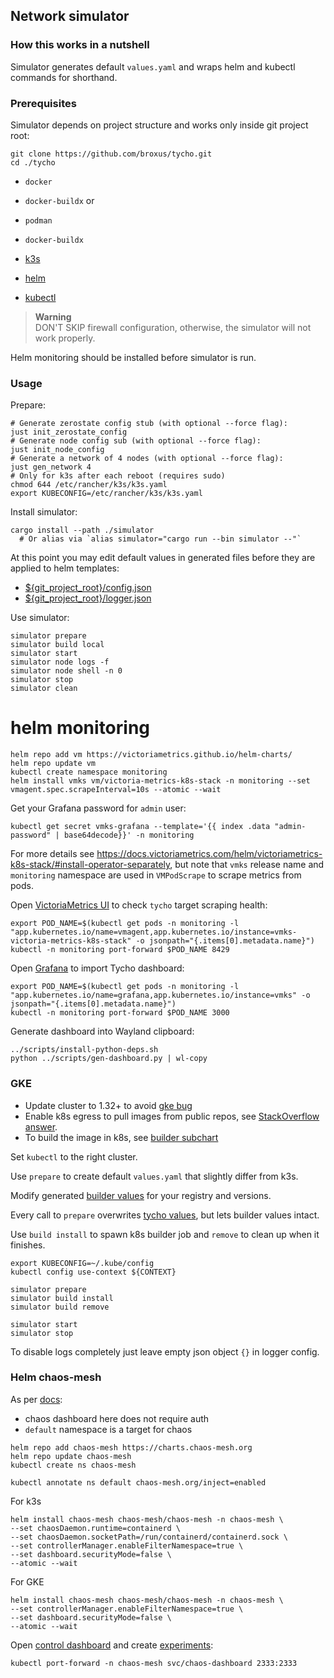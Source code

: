 ## Network simulator

### How this works in a nutshell
Simulator generates default `values.yaml` and wraps helm and kubectl commands for shorthand.

### Prerequisites
Simulator depends on project structure and works only inside git project root:
```shell
git clone https://github.com/broxus/tycho.git
cd ./tycho
```

- `docker`
- `docker-buildx`
  or

- `podman`
- `docker-buildx`

- [k3s](https://docs.k3s.io/installation/requirements)
- [helm](https://helm.sh/docs/intro/install/)
- [kubectl](https://kubernetes.io/docs/tasks/tools/install-kubectl/)

> **Warning**  
> DON'T SKIP firewall configuration, otherwise, the simulator will not work
> properly.

Helm monitoring should be installed before simulator is run.

### Usage
Prepare:
```shell
# Generate zerostate config stub (with optional --force flag):
just init_zerostate_config
# Generate node config sub (with optional --force flag):
just init_node_config
# Generate a network of 4 nodes (with optional --force flag):
just gen_network 4
# Only for k3s after each reboot (requires sudo)
chmod 644 /etc/rancher/k3s/k3s.yaml
export KUBECONFIG=/etc/rancher/k3s/k3s.yaml
```

Install simulator:
```shell
cargo install --path ./simulator
  # Or alias via `alias simulator="cargo run --bin simulator --"`
```

At this point you may edit default values in generated files before they are applied to helm templates:
* [${git_project_root}/config.json](../config.json)
* [${git_project_root}/logger.json](../logger.json)

Use simulator:
```shell
simulator prepare
simulator build local
simulator start
simulator node logs -f
simulator node shell -n 0
simulator stop
simulator clean
```

# helm monitoring

```shell
helm repo add vm https://victoriametrics.github.io/helm-charts/
helm repo update vm
kubectl create namespace monitoring
helm install vmks vm/victoria-metrics-k8s-stack -n monitoring --set vmagent.spec.scrapeInterval=10s --atomic --wait
````

Get your Grafana password for `admin` user:
```shell
kubectl get secret vmks-grafana --template='{{ index .data "admin-password" | base64decode}}' -n monitoring
```

For more details see https://docs.victoriametrics.com/helm/victoriametrics-k8s-stack/#install-operator-separately,
but note that `vmks` release name and `monitoring` namespace are used in `VMPodScrape` to scrape metrics from pods.

Open [VictoriaMetrics UI](http://localhost:8429/targets?endpoint_search=&label_search=%7Bcontainer%3D%22tycho%22%7D)
to check `tycho` target scraping health:
```shell
export POD_NAME=$(kubectl get pods -n monitoring -l "app.kubernetes.io/name=vmagent,app.kubernetes.io/instance=vmks-victoria-metrics-k8s-stack" -o jsonpath="{.items[0].metadata.name}")
kubectl -n monitoring port-forward $POD_NAME 8429
```

Open [Grafana](http://localhost:3000/dashboard/import) to import Tycho dashboard:
```shell
export POD_NAME=$(kubectl get pods -n monitoring -l "app.kubernetes.io/name=grafana,app.kubernetes.io/instance=vmks" -o jsonpath="{.items[0].metadata.name}")
kubectl -n monitoring port-forward $POD_NAME 3000
```

Generate dashboard into Wayland clipboard:
```shell
../scripts/install-python-deps.sh
python ../scripts/gen-dashboard.py | wl-copy
```

### GKE

- Update cluster to 1.32+ to avoid [gke bug](https://cloud.google.com/kubernetes-engine/docs/troubleshooting/known-issues#pods-using-io-uring-related-syscalls-stuck-in-terminating)
- Enable k8s egress to pull images from public repos, see [StackOverflow answer](https://stackoverflow.com/a/57664750).
- To build the image in k8s, see [builder subchart](./helm/builder/README.md)

Set `kubectl` to the right cluster.

Use `prepare` to create default `values.yaml` that slightly differ from k3s.

Modify generated [builder values](./helm/builder/values.yaml) for your registry and versions.

Every call to `prepare` overwrites [tycho values](./helm/tycho/values.yaml), but lets builder values intact.

Use `build install` to spawn k8s builder job and `remove` to clean up when it finishes.

```shell
export KUBECONFIG=~/.kube/config
kubectl config use-context ${CONTEXT}

simulator prepare
simulator build install
simulator build remove

simulator start
simulator stop
```

To disable logs completely just leave empty json object `{}` in logger config.

### Helm chaos-mesh

As per [docs](https://chaos-mesh.org/docs/production-installation-using-helm/):
* chaos dashboard here does not require auth
* `default` namespace is a target for chaos

```shell
helm repo add chaos-mesh https://charts.chaos-mesh.org
helm repo update chaos-mesh
kubectl create ns chaos-mesh

kubectl annotate ns default chaos-mesh.org/inject=enabled
```

For k3s
```shell
helm install chaos-mesh chaos-mesh/chaos-mesh -n chaos-mesh \
--set chaosDaemon.runtime=containerd \
--set chaosDaemon.socketPath=/run/containerd/containerd.sock \
--set controllerManager.enableFilterNamespace=true \
--set dashboard.securityMode=false \
--atomic --wait
```

For GKE
```shell
helm install chaos-mesh chaos-mesh/chaos-mesh -n chaos-mesh \
--set controllerManager.enableFilterNamespace=true \
--set dashboard.securityMode=false \
--atomic --wait
```

Open [control dashboard](http://localhost:2333) and create 
[experiments](https://chaos-mesh.org/docs/simulate-pod-chaos-on-kubernetes/):
```shell
kubectl port-forward -n chaos-mesh svc/chaos-dashboard 2333:2333
```